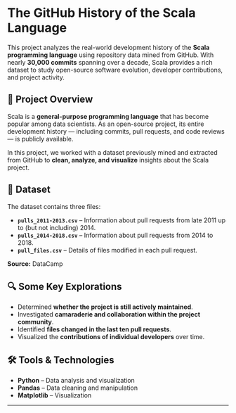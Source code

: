 # The GitHub History of the Scala Language

This project analyzes the real-world development history of the **Scala programming language** using repository data mined from GitHub. With nearly **30,000 commits** spanning over a decade, Scala provides a rich dataset to study open-source software evolution, developer contributions, and project activity.

## 📌 Project Overview

Scala is a **general-purpose programming language** that has become popular among data scientists. As an open-source project, its entire development history — including commits, pull requests, and code reviews — is publicly available.  

In this project, we worked with a dataset previously mined and extracted from GitHub to **clean, analyze, and visualize** insights about the Scala project.

## 📂 Dataset

The dataset contains three files:

- **`pulls_2011-2013.csv`** – Information about pull requests from late 2011 up to (but not including) 2014.  
- **`pulls_2014-2018.csv`** – Information about pull requests from 2014 to 2018.  
- **`pull_files.csv`** – Details of files modified in each pull request.  

**Source:** DataCamp

## 🔍 Some Key Explorations

- Determined **whether the project is still actively maintained**.  
- Investigated **camaraderie and collaboration within the project community**.  
- Identified **files changed in the last ten pull requests**.  
- Visualized the **contributions of individual developers** over time.  

## 🛠️ Tools & Technologies

- **Python** – Data analysis and visualization  
- **Pandas** – Data cleaning and manipulation  
- **Matplotlib** – Visualization  

---
